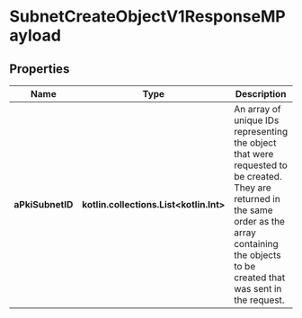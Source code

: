 
# SubnetCreateObjectV1ResponseMPayload

## Properties
Name | Type | Description | Notes
------------ | ------------- | ------------- | -------------
**aPkiSubnetID** | **kotlin.collections.List&lt;kotlin.Int&gt;** | An array of unique IDs representing the object that were requested to be created.  They are returned in the same order as the array containing the objects to be created that was sent in the request. | 



